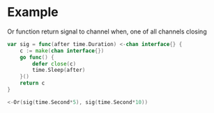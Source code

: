 # Example

Or function return signal to channel when, one of all channels closing

```go
var sig = func(after time.Duration) <-chan interface{} {
	c := make(chan interface{})
	go func() {
		defer close(c)
		time.Sleep(after)
	}()
	return c
}

<-Or(sig(time.Second*5), sig(time.Second*10))
```